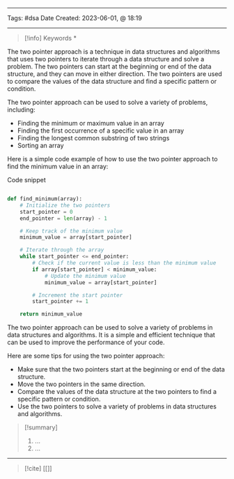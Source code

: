 ------------------------- 
Tags: #dsa 
Date Created:  2023-06-01, @ 18:19

---
>[!info] Keywords
>*

The two pointer approach is a technique in data structures and algorithms that uses two pointers to iterate through a data structure and solve a problem. The two pointers can start at the beginning or end of the data structure, and they can move in either direction. The two pointers are used to compare the values of the data structure and find a specific pattern or condition.

The two pointer approach can be used to solve a variety of problems, including:

- Finding the minimum or maximum value in an array
- Finding the first occurrence of a specific value in an array
- Finding the longest common substring of two strings
- Sorting an array

Here is a simple code example of how to use the two pointer approach to find the minimum value in an array:

Code snippet

```python

def find_minimum(array):
    # Initialize the two pointers
    start_pointer = 0
    end_pointer = len(array) - 1

    # Keep track of the minimum value
    minimum_value = array[start_pointer]

    # Iterate through the array
    while start_pointer <= end_pointer:
        # Check if the current value is less than the minimum value
        if array[start_pointer] < minimum_value:
            # Update the minimum value
            minimum_value = array[start_pointer]

        # Increment the start pointer
        start_pointer += 1

    return minimum_value
```

The two pointer approach can be used to solve a variety of problems in data structures and algorithms. It is a simple and efficient technique that can be used to improve the performance of your code.

Here are some tips for using the two pointer approach:

- Make sure that the two pointers start at the beginning or end of the data structure.
- Move the two pointers in the same direction.
- Compare the values of the data structure at the two pointers to find a specific pattern or condition.
- Use the two pointers to solve a variety of problems in data structures and algorithms.

>[!summary] 
>1. ...
>2. ...

----
>[!cite]
> [[]]
> []()
